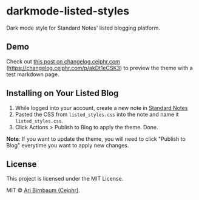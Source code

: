 # darkmode-listed-styles

Dark mode style for Standard Notes' listed blogging platform.

## Demo

Check out [this post on changelog.ceiphr.com](https://changelog.ceiphr.com/p/akDt1eCSK3) 
(https://changelog.ceiphr.com/p/akDt1eCSK3) to preview the theme with a test markdown page.

## Installing on Your Listed Blog
1. While logged into your account, create a new note in [Standard Notes](https://app.standardnotes.org/)
2. Pasted the CSS from `listed_styles.css` into the note and name it `listed_styles.css`.
3. Click Actions > Publish to Blog to apply the theme. Done.

**Note**: If you want to update the theme, you will need to click "Publish to Blog" everytime you want
to apply new changes.

## License

This project is licensed under the MIT License.

MIT © [Ari Birnbaum (Ceiphr)](https://ceiphr.com).
